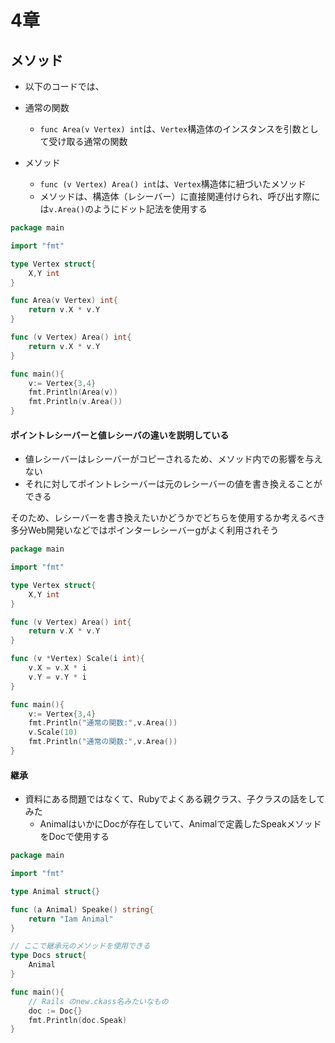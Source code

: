 # 4章
## メソッド
- 以下のコードでは、

- 通常の関数
  - `func Area(v Vertex) int`は、`Vertex`構造体のインスタンスを引数として受け取る通常の関数
- メソッド
  - `func (v Vertex) Area() int`は、`Vertex`構造体に紐づいたメソッド
  - メソッドは、構造体（レシーバー）に直接関連付けられ、呼び出す際には`v.Area()`のようにドット記法を使用する

```go
package main

import "fmt"

type Vertex struct{
	X,Y int
}

func Area(v Vertex) int{
	return v.X * v.Y
}

func (v Vertex) Area() int{
	return v.X * v.Y
}

func main(){
	v:= Vertex{3,4}
	fmt.Println(Area(v))
	fmt.Println(v.Area())
}
```


#### ポイントレシーバーと値レシーバの違いを説明している
- 値レシーバーはレシーバーがコピーされるため、メソッド内での影響を与えない
- それに対してポイントレシーバーは元のレシーバーの値を書き換えることができる

そのため、レシーバーを書き換えたいかどうかでどちらを使用するか考えるべき
多分Web開発いなどではポインターレシーバーgがよく利用されそう


```go
package main

import "fmt"

type Vertex struct{
	X,Y int
}

func (v Vertex) Area() int{
	return v.X * v.Y
}

func (v *Vertex) Scale(i int){
	v.X = v.X * i
	v.Y = v.Y * i
}

func main(){
	v:= Vertex{3,4}
	fmt.Println("通常の関数:",v.Area())
	v.Scale(10)
	fmt.Println("通常の関数:",v.Area())
}
```

####  継承

- 資料にある問題ではなくて、Rubyでよくある親クラス、子クラスの話をしてみた
  - AnimalはいかにDocが存在していて、Animalで定義したSpeakメソッドをDocで使用する


```go
package main

import "fmt"

type Animal struct{}

func (a Animal) Speake() string{
    return "Iam Animal"
}

// ここで継承元のメソッドを使用できる
type Docs struct{
    Animal
}

func main(){
    // Rails のnew.ckass名みたいなもの
    doc := Doc{}
    fmt.Println(doc.Speak)
}

```